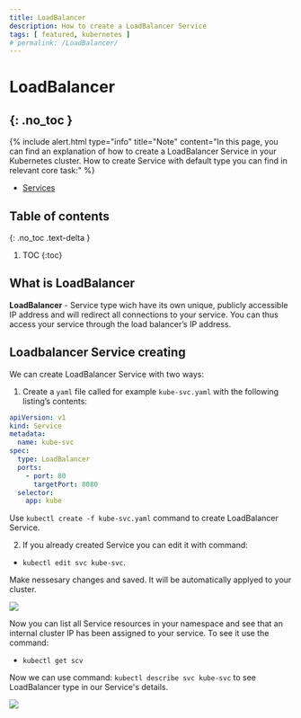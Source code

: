 ```yaml
---
title: LoadBalancer
description: How to create a LoadBalancer Service 
tags: [ featured, kubernetes ]
# permalink: /LoadBalancer/
---
```

# LoadBalancer
{: .no_toc }
---

{% include alert.html type="info" title="Note" content="In this page, you can find an explanation of how to create a LoadBalancer Service in your Kubernetes cluster. How to create Service with default type you can find in relevant core task:" %} 
 - <a href="https://ventus-ag.github.io/docs/docs/coretasks/Services">Services</a>


## Table of contents
{: .no_toc .text-delta }

1. TOC
{:toc}

## What is LoadBalancer 

**LoadBalancer** - Service type wich have its own unique, publicly accessible IP address and will redirect all connections to your service. You can thus access your service through the load balancer’s IP address.

## Loadbalancer Service creating

We can create LoadBalancer Service with two ways:

1) Create a `yaml` file called for example `kube-svc.yaml` with the following listing’s contents: 

```yaml
apiVersion: v1
kind: Service
metadata:
  name: kube-svc
spec:
  type: LoadBalancer 
  ports:
    - port: 80
      targetPort: 8080
  selector:
    app: kube
```   
Use `kubectl create -f kube-svc.yaml` command to create LoadBalancer Service.

2) If you already created Service you can edit it with command:
- `kubectl edit svc kube-svc`.

Make nessesary changes and saved. It will be automatically applyed to your cluster.

![](../../assets/img/services/apply_loadbalancer.png) 


Now you can list all Service resources in your namespace and see
that an internal cluster IP has been assigned to your service. To see it use the command:
- `kubectl get scv` 

Now we can use command: `kubectl describe svc kube-svc` to see LoadBalancer type in our Service's details.

![](../../assets/img/services/describe_loadbalancer.png)  





